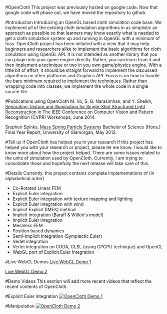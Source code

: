 #OpenCloth
This project was previously hosted on google code. Now that google code will phase out, we have moved the repository to github. 

#Introduction
Introducing an OpenGL based cloth simulation code base. We implement all of the existing cloth simulation algorithms in as simplistic an approach as possible so that learners may know exactly what is needed to get a cloth simulation system up and running in OpenGL with a minimum of fuss. OpenCloth project has been initiated with a view that it may help beginners and researchers alike to implement the basic algorithms for cloth simulation using OpenGL API. It is not intended as another library that you can plugin into your game engine directly. Rather, you can learn from it and then implement a technique or two in you own game/physics engine. With a little bit of effort, it should be straight forward to implement the discussed algorithms on other platforms and Graphics API. Focus is on how to handle the bare minimum required to implement the techniques. Rather than wrapping code into classes, we implement the whole code in a single source file. 

#Publications using OpenCloth
M. Vo, S. G. Narasimhan, and Y. Sheikh, <a target="_blank" href="https://www.cs.cmu.edu/~ILIM/projects/IL/TextIllumSep/papers/CCD14.pdf">Separating Texture and Illumination for Single-Shot Structured Light Reconstruction</a> in The IEEE Conference on Computer Vision and Pattern Recognition (CVPR) Workshops, June 2014. 

Stephen Spinks, <a href="http://www.stephenspinks.com/project.html">Mass Spring Particle Systems</a> Bachelor of Science (Hons.) Final Year Report, University of Glamorgan, May 2012.
 
#Tell us if OpenCloth has helped you in your research
If this project has helped you with your research or project, please let me know. I would like to know more about how the project helped. There are some issues related to the units of simulation used by OpenCloth. Currently, I am trying to consolidate these and hopefully the next release will take care of this.

#Details
Currently. this project contains complete implementations of (in alphabetical order)
  * Co-Rotated Linear FEM
  * Explicit Euler integration
  * Explicit Euler integration with texture mapping and lighting
  * Explicit Euler integration with wind
  * Implicit Explicit (IMEX) method
  * Implicit integration (Baraff & Witkin's model)
  * Implicit Euler integration
  * Meshless FEM 
  * Position based dynamics
  * Semi-Implicit integration (Symplectic Euler)
  * Verlet integration
  * Verlet integration on CUDA, GLSL (using GPGPU technique) and OpenCL
  * WebGL port of Explicit Euler Integration 

#Live WebGL Demos
<a target="_blank" href="http://rawgit.com/mmmovania/opencloth/OpenCloth_WebGL/WebGLOpenCloth.html">Live WebGL Demo 1</a>

<a target="_blank" href="http://rawgit.com/mmmovania/opencloth/OpenCloth_WebGL/WebGLOpenClothTextured.html">Live WebGL Demo 2</a>

#Demo Videos
This section will add more recent videos that reflect the recent contents of OpenCloth.

#Explicit Euler integration
[![OpenCloth Demo 1](http://img.youtube.com/vi/5MuzlGmLngY/0.jpg)](http://www.youtube.com/watch?v=5MuzlGmLngY)

#Manipulation
[![OpenCloth Demo 2](http://img.youtube.com/vi/2E7h38U5-as/0.jpg)](http://www.youtube.com/watch?v=2E7h38U5-as) 
